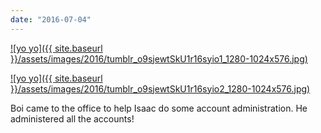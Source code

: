 ```yaml
---
date: "2016-07-04"
---
```


[![yo yo]({{ site.baseurl }}/assets/images/2016/tumblr_o9sjewtSkU1r16syio1_1280-1024x576.jpg)](https://mananamanana.com/ohpiglet/wp-content/uploads/2016/07/tumblr_o9sjewtSkU1r16syio1_1280.jpg)

[![yo yo]({{ site.baseurl }}/assets/images/2016/tumblr_o9sjewtSkU1r16syio2_1280-1024x576.jpg)](https://mananamanana.com/ohpiglet/wp-content/uploads/2016/07/tumblr_o9sjewtSkU1r16syio2_1280.jpg)

Boi came to the office to help Isaac do some account administration. He administered all the accounts!
